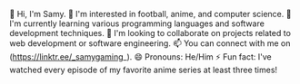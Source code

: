 
👋 Hi, I'm Samy.
👀 I'm interested in football, anime, and computer science.
🌱 I'm currently learning various programming languages and software development techniques.
💞️ I'm looking to collaborate on projects related to web development or software engineering.
📫 You can connect with me on (https://linktr.ee/_samygaming_).
😄 Pronouns: He/Him
⚡ Fun fact: I've watched every episode of my favorite anime series at least three times!

<!---
samy530/samy530 is a ✨ special ✨ repository because its `README.md` (this file) appears on your GitHub profile.
You can click the Preview link to take a look at your changes.
--->
